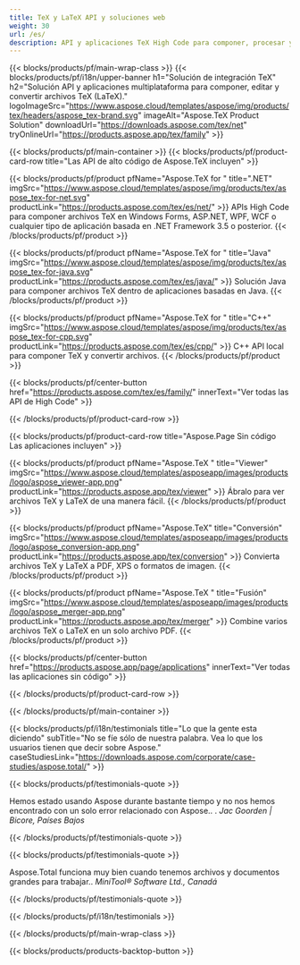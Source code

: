 ```yaml
---
title: TeX y LaTeX API y soluciones web
weight: 30
url: /es/
description: API y aplicaciones TeX High Code para componer, procesar y convertir documentos TeX. Esta solución también admite PDF, EPS, SVG y la mayoría de los formatos de imagen como formatos de salida.
---
```


{{< blocks/products/pf/main-wrap-class >}}
{{< blocks/products/pf/i18n/upper-banner h1="Solución de integración TeX" h2="Solución API y aplicaciones multiplataforma para componer, editar y convertir archivos TeX (LaTeX)." logoImageSrc="https://www.aspose.cloud/templates/aspose/img/products/tex/headers/aspose_tex-brand.svg" imageAlt="Aspose.TeX Product Solution" downloadUrl="https://downloads.aspose.com/tex/net" tryOnlineUrl="https://products.aspose.app/tex/family" >}}

{{< blocks/products/pf/main-container >}}
{{< blocks/products/pf/product-card-row title="Las API de alto código de Aspose.TeX incluyen" >}}

{{< blocks/products/pf/product pfName="Aspose.TeX for " title=".NET" imgSrc="https://www.aspose.cloud/templates/aspose/img/products/tex/aspose_tex-for-net.svg" productLink="https://products.aspose.com/tex/es/net/" >}}
APIs High Code para componer archivos TeX en Windows Forms, ASP.NET, WPF, WCF o cualquier tipo de aplicación basada en .NET Framework 3.5 o posterior.
{{< /blocks/products/pf/product >}}

{{< blocks/products/pf/product pfName="Aspose.TeX for " title="Java" imgSrc="https://www.aspose.cloud/templates/aspose/img/products/tex/aspose_tex-for-java.svg" productLink="https://products.aspose.com/tex/es/java/" >}}
Solución Java para componer archivos TeX dentro de aplicaciones basadas en Java.
{{< /blocks/products/pf/product >}}

{{< blocks/products/pf/product pfName="Aspose.TeX for " title="C++" imgSrc="https://www.aspose.cloud/templates/aspose/img/products/tex/aspose_tex-for-cpp.svg" productLink="https://products.aspose.com/tex/es/cpp/" >}}
C++ API local para componer TeX y convertir archivos.
{{< /blocks/products/pf/product >}}

{{< blocks/products/pf/center-button href="https://products.aspose.com/tex/es/family/" innerText="Ver todas las API de High Code" >}}

{{< /blocks/products/pf/product-card-row >}}

{{< blocks/products/pf/product-card-row title="Aspose.Page Sin código Las aplicaciones incluyen" >}}

{{< blocks/products/pf/product pfName="Aspose.TeX " title="Viewer" imgSrc="https://www.aspose.cloud/templates/asposeapp/images/products/logo/aspose_viewer-app.png" productLink="https://products.aspose.app/tex/viewer" >}}
Ábralo para ver archivos TeX y LaTeX de una manera fácil.
{{< /blocks/products/pf/product >}}

{{< blocks/products/pf/product pfName="Aspose.TeX" title="Conversión" imgSrc="https://www.aspose.cloud/templates/asposeapp/images/products/logo/aspose_conversion-app.png" productLink="https://products.aspose.app/tex/conversion" >}}
Convierta archivos TeX y LaTeX a PDF, XPS o formatos de imagen.
{{< /blocks/products/pf/product >}}

{{< blocks/products/pf/product pfName="Aspose.TeX " title="Fusión" imgSrc="https://www.aspose.cloud/templates/asposeapp/images/products/logo/aspose_merger-app.png" productLink="https://products.aspose.app/tex/merger" >}}
Combine varios archivos TeX o LaTeX en un solo archivo PDF.
{{< /blocks/products/pf/product >}}

{{< blocks/products/pf/center-button href="https://products.aspose.app/page/applications" innerText="Ver todas las aplicaciones sin código" >}}

{{< /blocks/products/pf/product-card-row >}}

{{< /blocks/products/pf/main-container >}}

{{< blocks/products/pf/i18n/testimonials title="Lo que la gente esta diciendo" subTitle="No se fíe sólo de nuestra palabra. Vea lo que los usuarios tienen que decir sobre Aspose." caseStudiesLink="https://downloads.aspose.com/corporate/case-studies/aspose.total/" >}}

{{< blocks/products/pf/testimonials-quote >}}
<p class="first">
 Hemos estado usando Aspose durante bastante tiempo y no nos hemos encontrado con un solo error relacionado con Aspose.. .
 <em>
  Jac Goorden | Bicore, Países Bajos
 </em>
</p>

{{< /blocks/products/pf/testimonials-quote >}}

{{< blocks/products/pf/testimonials-quote >}}
<p class="second">
 Aspose.Total funciona muy bien cuando tenemos archivos y documentos grandes para trabajar..
 <em>
  MiniTool® Software Ltd., Canadá
 </em>
</p>

{{< /blocks/products/pf/testimonials-quote >}}

{{< /blocks/products/pf/i18n/testimonials >}}

{{< /blocks/products/pf/main-wrap-class >}}

{{< blocks/products/products-backtop-button >}}